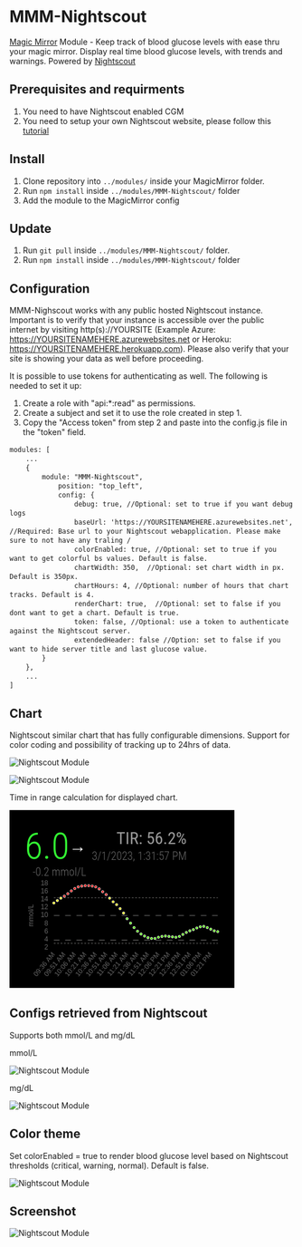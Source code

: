 # MMM-Nightscout
[Magic Mirror](https://magicmirror.builders/) Module - Keep track of blood glucose levels with ease thru your magic mirror. Display real time blood glucose levels, with trends and warnings. Powered by [Nightscout](http://www.nightscout.info/)

## Prerequisites and requirments
1. You need to have Nightscout enabled CGM 
2. You need to setup your own Nightscout website, please follow this [tutorial](http://www.nightscout.info/wiki/welcome)

## Install
1. Clone repository into ``../modules/`` inside your MagicMirror folder.
2. Run ``npm install`` inside ``../modules/MMM-Nightscout/`` folder
3. Add the module to the MagicMirror config

## Update
1. Run ``git pull`` inside ``../modules/MMM-Nightscout/`` folder.
2. Run ``npm install`` inside ``../modules/MMM-Nightscout/`` folder

## Configuration
MMM-Nighscout works with any public hosted Nightscout instance. Important is to verify that your instance is accessible over the public internet by visiting http(s)://YOURSITE (Example Azure: https://YOURSITENAMEHERE.azurewebsites.net or Heroku: https://YOURSITENAMEHERE.herokuapp.com). Please also verify that your site is showing your data as well before proceeding.


It is possible to use tokens for authenticating as well. The following is needed to set it up:
1. Create a role with "api:*:read" as permissions.
2. Create a subject and set it to use the role created in step 1.
3. Copy the "Access token" from step 2 and paste into the config.js file in the "token" field.
```
modules: [
    ...
    {
        module: "MMM-Nightscout",
            position: "top_left",
            config: {
                debug: true, //Optional: set to true if you want debug logs
                baseUrl: 'https://YOURSITENAMEHERE.azurewebsites.net', //Required: Base url to your Nightscout webapplication. Please make sure to not have any traling /
                colorEnabled: true, //Optional: set to true if you want to get colorful bs values. Default is false.
                chartWidth: 350,  //Optional: set chart width in px. Default is 350px.
                chartHours: 4, //Optional: number of hours that chart tracks. Default is 4. 
                renderChart: true,  //Optional: set to false if you dont want to get a chart. Default is true.
                token: false, //Optional: use a token to authenticate against the Nightscout server.
                extendedHeader: false //Option: set to false if you want to hide server title and last glucose value.
        }
    },
    ...
]
```

## Chart
Nightscout similar chart that has fully configurable dimensions. Support for color coding and possibility of tracking up to 24hrs of data.

![Nightscout Module](docs/screenshot-4.PNG)

![Nightscout Module](docs/screenshot-5.PNG)

Time in range calculation for displayed chart.

![Nightscout Module](docs/time_in_range.png)

## Configs retrieved from Nightscout
Supports both mmol/L and mg/dL

mmol/L

![Nightscout Module](docs/screenshot.PNG)

mg/dL

![Nightscout Module](docs/screenshot-2.PNG)

## Color theme
Set colorEnabled = true to render blood glucose level based on Nightscout thresholds (critical, warning, normal). Default is false. 

![Nightscout Module](docs/screenshot-3.PNG)


## Screenshot

![Nightscout Module](docs/screenshot.PNG)
